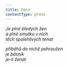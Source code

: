 ```yaml
---
title: Ráno
contentType: prose
---
```


<section>

_Je plné bledých žen  
a plné smutku v nich  
těch spolehlivých tenat_

</section>

<section>

_příběhů do nichž pohroužen  
je básník  
je-li ženat_

</section>
